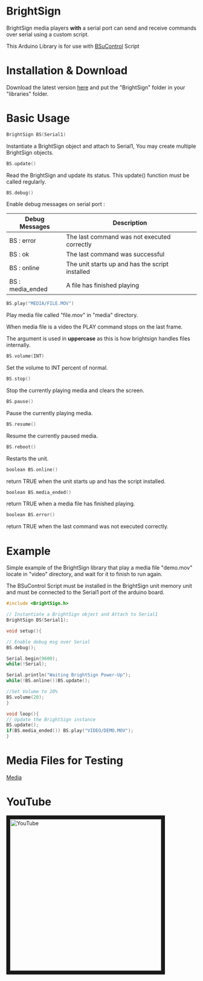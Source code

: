 # BrightSign

BrightSign media players **with** a serial port can send and receive commands over serial using a custom script.

This Arduino Library is for use with [BSuControl](https://github.com/zarpli/BSuControl) Script

# Installation & Download

Download the latest version [here](https://github.com/zarpli/BrightSign/archive/refs/heads/main.zip) and put the "BrightSign" folder in your "libraries" folder.

# Basic Usage
```C++
BrightSign BS(Serial1)
```
Instantiate a BrightSign object and attach to Serial1, You may create multiple BrightSign objects.

```C++
BS.update()
```
Read the BrightSign and update its status. This update() function must be called regularly.

```C++
BS.debug()  
```
Enable debug messages on serial port :

|Debug Messages|Description|
|---|---|
|BS : error|The last command was not executed correctly|
|BS : ok|The last command was successful|
|BS : online|The unit starts up and has the script installed|
|BS : media_ended|A file has finished playing|

```C++
BS.play("MEDIA/FILE.MOV")
```
Play media file called "file.mov" in "media" directory.

When media file is a video the PLAY command stops on the last frame.

The argument is used in **uppercase** as this is how brightsign handles files internally.

```C++
BS.volume(INT)
```
Set the volume to INT percent of normal.

```C++
BS.stop()
```
Stop the currently playing media and clears the screen.

```C++
BS.pause()
```
Pause the currently playing media.

```C++
BS.resume()
```
Resume the currently paused media.

```C++
BS.reboot()
```
Restarts the unit.

```C++
boolean BS.online()
```
return TRUE when the unit starts up and has the script installed.

```C++
boolean BS.media_ended()
```
return TRUE when a media file has finished playing.

```C++
boolean BS.error()
```
return TRUE when the last command was not executed correctly.


# Example

Simple example of the BrightSign library that play a media file "demo.mov" locate in "video" directory, and wait for it to finish to run again.
  
The BSuControl Script must be installed in the BrightSign unit memory unit and must be connected to the Serial1 port of the arduino board.  

```C++
#include <BrightSign.h>

// Instantiate a BrightSign object and Attach to Serial1
BrightSign BS(Serial1);   

void setup(){

// Enable debug msg over Serial
BS.debug();               

Serial.begin(9600);
while(!Serial);

Serial.println("Waiting BrightSign Power-Up");
while(!BS.online())BS.update(); 

//Set Volume to 20%
BS.volume(20);            
}

void loop(){
// Update the BrightSign instance
BS.update();
if(BS.media_ended()) BS.play("VIDEO/DEMO.MOV");
}
```
# Media Files for Testing

[Media](https://github.com/zarpli/Media)

# YouTube

<a href="http://www.youtube.com/watch?feature=player_embedded&v=v_Xolq-GvfM" target="_blank"><img src="http://img.youtube.com/vi/v_Xolq-GvfM/0.jpg" alt="YouTube" width="400" border="10"/></a>
